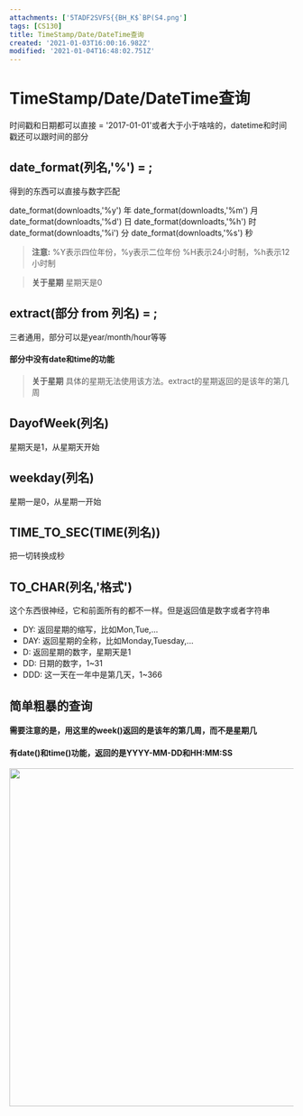 ```yaml
---
attachments: ['5TADF2SVFS{{BH_K$`BP(S4.png']
tags: [CS130]
title: TimeStamp/Date/DateTime查询
created: '2021-01-03T16:00:16.982Z'
modified: '2021-01-04T16:48:02.751Z'
---
```


# TimeStamp/Date/DateTime查询
时间戳和日期都可以直接 = '2017-01-01'或者大于小于啥啥的，datetime和时间戳还可以跟时间的部分
## date_format(列名,'%') = ;
得到的东西可以直接与数字匹配

date_format(downloadts,'%y') 年 
date_format(downloadts,'%m') 月
date_format(downloadts,'%d') 日
date_format(downloadts,'%h') 时
date_format(downloadts,'%i') 分
date_format(downloadts,'%s') 秒
> **注意:**
 %Y表示四位年份，%y表示二位年份
%H表示24小时制，%h表示12小时制

> **关于星期**
星期天是0

## extract(部分 from 列名) = ;
三者通用，部分可以是year/month/hour等等
#### 部分中没有date和time的功能
> **关于星期**
具体的星期无法使用该方法。extract的星期返回的是该年的第几周

## DayofWeek(列名)
星期天是1，从星期天开始

## weekday(列名)
星期一是0，从星期一开始

## TIME_TO_SEC(TIME(列名))
把一切转换成秒

## TO_CHAR(列名,'格式')
这个东西很神经，它和前面所有的都不一样。但是返回值是数字或者字符串
- DY: 返回星期的缩写，比如Mon,Tue,...
- DAY: 返回星期的全称，比如Monday,Tuesday,...
- D: 返回星期的数字，星期天是1
- DD: 日期的数字，1~31
- DDD: 这一天在一年中是第几天，1~366

## 简单粗暴的查询
#### 需要注意的是，用这里的week()返回的是该年的第几周，而不是星期几
#### 有date()和time()功能，返回的是YYYY-MM-DD和HH:MM:SS
<p>
<img src="@attachment/5TADF2SVFS{{BH_K$`BP(S4.png" width="600"></p>
